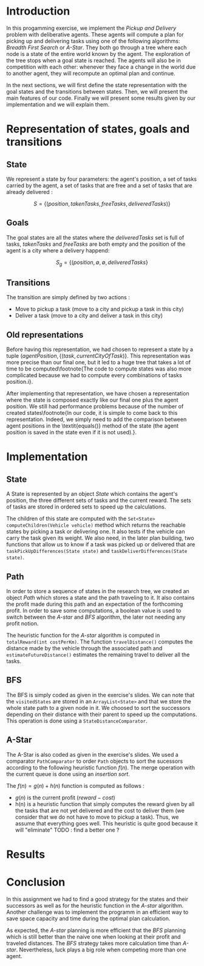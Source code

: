 # Introduction

In this progamming exercise, we implement the *Pickup and Delivery* problem with deliberative agents. These agents will compute a plan for picking up and delivering tasks using one of the following algorithms: *Breadth First Search* or *A-Star*. They both go through a tree where each node is a state of the entire world known by the agent. The exploration of the tree stops when a goal state is reached.
The agents will also be in competition with each other: whenever they face a change in the world due to another agent, they will recompute an optimal plan and continue.

In the next sections, we will first define the state representation with the goal states and the transitions between states. Then, we will present the main features of our code. Finally we will present some results given by our implementation and we will explain them.

# Representation of states, goals and transitions 

## State
We represent a state by four parameters: the agent's position, a set of tasks carried by the agent, a set of tasks that are free and a set of tasks that are already delivered :

$$S = \{ (position, takenTasks, freeTasks, deliveredTasks) \}$$

## Goals
The goal states are all the states where the *deliveredTasks* set is full of tasks, *takenTasks* and *freeTasks* are both empty and the position of the agent is a city where a delivery happend:

$$S_g = \{ (position,\emptyset, \emptyset, deliveredTasks\}$$

## Transitions
The transition are simply defined by two actions :

* Move to pickup a task (move to a city and pickup a task in this city)
* Deliver a task (move to a city and deliver a task in this city)

## Old representations
Before having this representation, we had chosen to represent a state by a tuple $(agentPosition, \{(task, currentCityOfTask)\}$. This representation was more precise than our final one, but it led to a huge tree that takes a lot of time to be computed\footnote{The code to compute states was also more complicated because we had to compute every combinations of tasks position.i}.

After implementing that representation, we have chosen a representation where the state is composed exactly like our final one plus the agent position. We still had performance problems because of the number of created states\footnote{In our code, it is simple to come back to this representation. Indeed, we simply need to add the comparison between agent positions in the \textit{equals()} method of the state (the agent position is saved in the state even if it is not used).}.

# Implementation

## State

A State is represented by an object *State* which contains the agent's position, the three different sets of tasks and the current reward. The sets of tasks are stored in ordered sets to speed up the calculations.

The children of this state are computed with the ```Set<State> computeChildren(Vehicle vehicle)``` method which returns the reachable states by picking a task or delivering one. It also tests if the vehicle can carry the task given its weight. We also need, in the later plan building, two functions that allow us to know if a task was picked up or delivered that are ```taskPickUpDifferences(State state)``` and ```taskDeliverDifferences(State state)```.

## Path

In order to store a sequence of states in the research tree, we created an object *Path* which stores a state and the path traveling to it. It also contains the profit made during this path and an expectation of the forthcoming profit. In order to save some computations, a boolean value is used to switch between the *A-star* and *BFS* algorithm, the later not needing any profit notion.

The heuristic function for the *A-star* algorithm is computed in ```totalReward(int costPerKm)```. The function ```travelDistance()``` computes the distance made by the vehicle through the associated path and ```estimateFutureDistance()``` estimates the remaining travel to deliver all the tasks.

## BFS

The BFS is simply coded as given in the exercise's slides. We can note that the ```visitedStates``` are stored in an ```ArrayList<State>``` and that we store the whole state path to a given node in it. We choosed to sort the successors depending on their distance with their parent to speed up the computations. This operation is done using a ```StateDistanceComparator```.

## A-Star

The A-Star is also coded as given in the exercise's slides. We used a comparator ```PathComparator``` to order ```Path``` objects to sort the sucessors according to the following heuristic function $f(n)$. The merge operation with the current queue is done using an *insertion sort*.

The $f(n) = g(n) + h(n)$ function is computed as follows :

* $g(n)$ is the current profit ($reward-cost$)
* h(n) is a heuristic function that simply computes the reward given by all the tasks that are not yet delivered and the cost to deliver them (we consider that we do not have to move to pickup a task). Thus, we assume that everything goes well. This heuristic is quite good because it will "eliminate" TODO : find a better one ?

# Results

# Conclusion
In this assignment we had to find a good strategy for the states and their successors as well as for the heuristic function in the *A-star* algorithm. Another challenge was to implement the programm in an efficient way to save space capacity and time during the optimal plan calculation.

As expected, the *A-star* planning is more efficient that the *BFS* planning which is still better than the naive one when looking at their profit and traveled distances. The *BFS* strategy takes more calculation time than *A-star*. Nevertheless, luck plays a big role when competing more than one agent.
